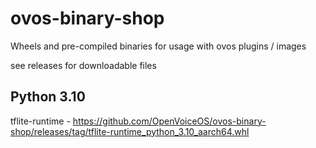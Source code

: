 # ovos-binary-shop
Wheels and pre-compiled binaries for usage with ovos plugins / images


see releases for downloadable files


## Python 3.10

tflite-runtime - https://github.com/OpenVoiceOS/ovos-binary-shop/releases/tag/tflite-runtime_python_3.10_aarch64.whl

